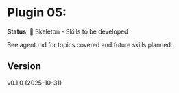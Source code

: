 # Plugin 05: 

**Status**: 🚧 Skeleton - Skills to be developed

See agent.md for topics covered and future skills planned.

## Version
v0.1.0 (2025-10-31)
